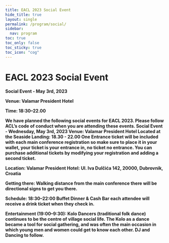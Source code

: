 ```yaml
---
title: EACL 2023 Social Event
hide_title: true
layout: single
permalink: /program/social/
sidebar:
  nav: program
toc: true
toc_only: false
toc_sticky: true
toc_icon: "cog" 
---
```


<h1>EACL 2023 Social Event</h1>
  
<b>Social Event - May 3rd, 2023<b>

Venue: <b>Valamar President Hotel</b>

Time: <b>18:30–22.00</b>

We have planned the following social events for EACL 2023. Please follow ACL’s code of conduct when you are attending these events. Social Event - Wednesday, May 3rd, 2023 Venue: Valamar President Hotel Located at the Seaside Landing: 18.30 - 22.00 One Entrance ticket will be included with each main conference registration so make sure to place it in your wallet, your ticket is your entrance in, no ticket no entrance. You can purchase additional tickets by modifying your registration and adding a second ticket.

<b>Location</b>: Valamar President Hotel: Ul. Iva Dul&#269;i&#263;a 142, 20000, Dubrovnik, Croatia

<b>Getting there</b>: Walking distance from the main conference there will be directional signs to get you there.

<b>Schedule</b>: 18:30–22:00 Buffet Dinner & Cash Bar each attendee will receive a drink ticket when they
check in.

<b>Entertainment</b> (19:00–9:30): Kolo Dancers (traditional folk dance) continues to be the centre of village social life. The Kolo as a dance became a tool for social gathering, and was often the main occasion in which young men and women could get to know each other. DJ and Dancing to follow.

  
